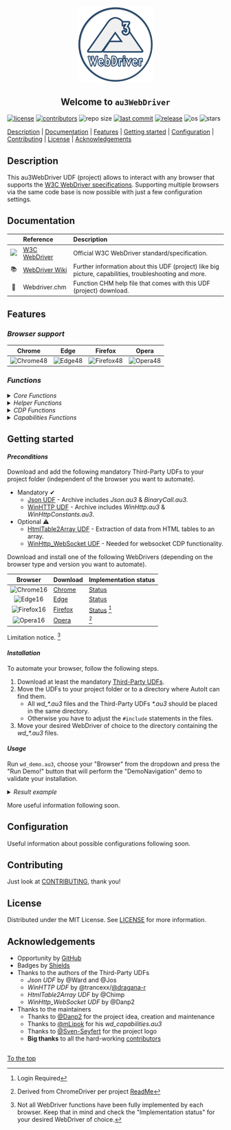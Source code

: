 #####

<p align="center">
    <img src="images/icon.png" width="176" />
    <h2 align="center">Welcome to <code>au3WebDriver</code></h2>
</p>

[![license](https://img.shields.io/badge/license-MIT-ff69b4.svg?style=flat-square&logo=spdx)][license]
[![contributors](https://img.shields.io/github/contributors/Danp2/au3WebDriver.svg?style=flat-square&logo=github)][Contributors]
![repo size](https://img.shields.io/github/repo-size/Danp2/au3WebDriver.svg?style=flat-square&logo=github)
[![last commit](https://img.shields.io/github/last-commit/Danp2/au3WebDriver.svg?style=flat-square&logo=github)](https://github.com/Danp2/au3WebDriver/commits/master)
[![release](https://img.shields.io/github/release/Danp2/au3WebDriver.svg?style=flat-square&logo=github)](https://github.com/Danp2/au3WebDriver/releases/latest)
![os](https://img.shields.io/badge/os-windows-yellow.svg?style=flat-square&logo=windows)
![stars](https://img.shields.io/github/stars/Danp2/au3WebDriver?color=blueviolet&logo=reverbnation&logoColor=white&style=flat-square)

[Description](#description) | [Documentation](#documentation) | [Features](#features) | [Getting started](#getting-started) | [Configuration](#configuration) | [Contributing](#contributing) | [License](#license) | [Acknowledgements](#acknowledgements)

## Description

This au3WebDriver UDF (project) allows to interact with any browser that supports the [W3C WebDriver specifications][W3C Webdriver].  Supporting multiple browsers via the same code base is now possible with just a few configuration settings.

## Documentation

|                                                                                                                      | Reference                                                     | Description                                                                                            |
| :---:                                                                                                                | :---                                                          | :---                                                                                                   |
| <img src="https://upload.wikimedia.org/wikipedia/commons/thumb/5/5e/W3C_icon.svg/212px-W3C_icon.svg.png" width="20"> | [W3C WebDriver]             | Official W3C WebDriver standard/specification.                                                         |
| 📚                                                                                                                   | [WebDriver Wiki] | Further information about this UDF (project) like big picture, capabilities, troubleshooting and more. |
| 📖                                                                                                                   | Webdriver.chm                                                 | Function CHM help file that comes with this UDF (project) download.                                    |

## Features

### *Browser support*

| Chrome      | Edge    | Firefox        | Opera      |
|-------------|---------|----------------|------------|
| ![Chrome48] | ![Edge48] | ![Firefox48] | ![Opera48] |

### *Functions*

<details>
<summary><i>Core Functions</i></summary>
<p>

| Name              | Description                                               |
| :---              | :---                                                      |
| _WD_CreateSession | Request new session from web driver.                      |
| _WD_DeleteSession | Delete existing session.                                  |
| _WD_Status        | Get current web driver state.                             |
| _WD_GetSession    | Get details on existing session.                          |
| _WD_Timeouts      | Set or retrieve the session timeout parameters.           |
| _WD_Navigate      | Navigate to the designated URL.                           |
| _WD_Action        | Perform various interactions with the web driver session. |
| _WD_Window        | Perform interactions related to the current window.       |
| _WD_FindElement   | Find element(s) by designated strategy.                   |
| _WD_ElementAction | Perform action on designated element.                     |
| _WD_ExecuteScript | Execute Javascipt commands.                               |
| _WD_Alert         | Respond to user prompt.                                   |
| _WD_GetSource     | Get page source.                                          |
| _WD_Cookies       | Gets, sets, or deletes the session's cookies.             |
| _WD_Option        | Sets and get options for the web driver UDF.              |
| _WD_Startup       | Launch the designated web driver console app.             |
| _WD_Shutdown      | Kill the web driver console app.                          |

<p>
</details>

<details>
<summary><i>Helper Functions</i></summary>
<p>

| Name                    | Description                                                                |
| :---                    | :---                                                                       |
| _WD_NewTab              | Create new tab in current browser session.                                 |
| _WD_Attach              | Attach to existing browser tab.                                            |
| _WD_LinkClickByText     | Simulate a mouse click on a link with text matching the provided string.   |
| _WD_WaitElement         | Wait for an element in the current tab before returning.                   |
| _WD_GetMouseElement     | Retrieves reference to element below mouse pointer.                        |
| _WD_GetElementFromPoint | Retrieves reference to element at specified point.                         |
| _WD_LastHTTPResult      | Return the result of the last WinHTTP request.                             |
| _WD_LastHTTPResponse    | Return the response of the last WinHTTP request.                           |
| _WD_GetFrameCount       | Returns the number of frames/iframes in the current document context.      |
| _WD_IsWindowTop         | Returns a boolean of the session being at the top level, or in a frame(s). |
| _WD_FrameEnter          | Enter the specified frame.                                                 |
| _WD_FrameLeave          | Leave the current frame, to its parent.                                    |
| _WD_HighlightElement    | Highlights the specified element.                                          |
| _WD_HighlightElements   | Highlights the specified elements.                                         |
| _WD_LoadWait            | Wait for a browser page load to complete before returning.                 |
| _WD_Screenshot          | Takes a screenshot of the Window or Element.                               |
| _WD_PrintToPDF          | Print the current tab in paginated PDF format.                             |
| _WD_jQuerify            | Inject jQuery library into current session.                                |
| _WD_ElementOptionSelect | Find and click on an option from a Select element.                         |
| _WD_ElementSelectAction | Perform action on designated Select element.                               |
| _WD_ConsoleVisible      | Control visibility of the webdriver console app.                           |
| _WD_GetShadowRoot       | Retrieves the shadow root of an element.                                   |
| _WD_SelectFiles         | Select files for uploading to a website.                                   |
| _WD_IsLatestRelease     | Compares local UDF version to latest release on Github.                    |
| _WD_UpdateDriver        | Replace web driver with newer version, if available.                       |
| _WD_GetBrowserVersion   | Get version number of specified browser.                                   |
| _WD_GetBrowserPath      | Retrieve path to browser executable from registry.                                   |
| _WD_GetWebDriverVersion | Get version number of specifed webdriver.                                  |
| _WD_DownloadFile        | Download file and save to disk.                                            |
| _WD_SetTimeouts         | User friendly function to set webdriver session timeouts.                  |
| _WD_GetElementById      | Locate element by id.                                                      |
| _WD_GetElementByName    | Locate element by name.                                                    |
| _WD_SetElementValue     | Set value of designated element.                                           |
| _WD_ElementActionEx     | Perform advanced action on designated element.                             |
| _WD_GetTable            | Return all elements of a table.                                            |
| _WD_IsFullScreen        | Return a boolean indicating if the session is in full screen mode.         |
| _WD_GetDevicePixelRatio | Returns an integer indicating the DevicePixelRatio.                        |
| _WD_CheckContext        | Check if browser context is still valid.                                   |
| _WD_JsonActionKey       | Formats keyboard "action" strings for use in _WD_Action                    |
| _WD_JsonActionPointer   | Formats pointer "action" strings for use in _WD_Action                     |
| _WD_JsonActionPause     | Formats pause "action" strings for use in _WD_Action                       |
| _WD_JsonCookie          | Formats "cookie" JSON strings for use in _WD_Cookies.                      |

<p>
</details>

<details>
<summary><i>CDP Functions</i></summary>
<p>

| Name                  | Description                                     |
| :---                  | :---                                            |
| _WD_CDPExecuteCommand | Execute CDP command.                            |
| _WD_CDPGetSettings    | Retrieve CDP related settings from the browser. |

<p>
</details>

<details>
<summary><i>Capabilities Functions</i></summary>
<p>

| Name                    | Description                      |
| :---                    | :---                             |
| _WD_CapabilitiesStartup | Start new Capabilities build     |
| _WD_CapabilitiesAdd     | Add capablitities to JSON string |
| _WD_CapabilitiesGet     | Get the JSON string              |
| _WD_CapabilitiesDump    | Dump to console                  |
| _WD_CapabilitiesDefine  | Define a new capability by selecting a type and specifying a name      |

<p>
</details>

## Getting started

#### *Preconditions*

Download and add the following mandatory Third-Party UDFs to your project folder (independent of the browser you want to automate).

- Mandatory ✔
  - [Json UDF] - Archive includes *Json.au3* & *BinaryCall.au3*.
  - [WinHTTP UDF] - Archive includes *WinHttp.au3* & *WinHttpConstants.au3*.
- Optional ⚠
  - [HtmlTable2Array UDF] - Extraction of data from HTML tables to an array.
  - [WinHttp_WebSocket UDF] - Needed for websocket CDP functionality.

Download and install one of the following WebDrivers (depending on the browser type and version you want to automate).

|    Browser   | Download             | Implementation status        |
|:------------:|----------------------|------------------------------|
|  ![Chrome16] | [Chrome][ChromeDL]   | [Status][ChromeStatus]       |
|   ![Edge16]  | [Edge][EdgeDL]       | [Status][EdgeStatus]         |
| ![Firefox16] | [Firefox][FirefoxDL] | [Status][FirefoxStatus] [^1] |
|  ![Opera16]  | [Opera][OperaDL]     | [^2]                         |

Limitation notice. [^3]

[^1]: Login Required
[^2]: Derived from ChromeDriver per project [ReadMe][Opera ReadMe]
[^3]: Not all WebDriver functions have been fully implemented by each browser. Keep that in mind and check the "Implementation status" for your desired WebDriver of choice.

#### *Installation*

To automate your browser, follow the following steps.

1. Download at least the mandatory [Third-Party UDFs](#preconditions).
2. Move the UDFs to your project folder or to a directory where AutoIt can find them.
    - All *wd_\*.au3* files and the Third-Party UDFs *\*.au3* should be placed in the same directory.
    - Otherwise you have to adjust the `#include` statements in the files.
3. Move your desired WebDriver of choice to the directory containing the *wd_\*.au3* files.

#### *Usage*

Run `wd_demo.au3`, choose your "Browser" from the dropdown and press the "Run Demo!" button that will perform the "DemoNavigation" demo to validate your installation.

<details>
<summary><i>Result example</i></summary>

In case you use Firefox, the result should look similar to this:

``` log
1577745813519   geckodriver     DEBUG   Listening on 127.0.0.1:4444
1577745813744   webdriver::server       DEBUG   -> POST /session {"capabilities": {"alwaysMatch": {"browserName": "firefox", "acceptInsecureCerts":true}}}
1577745813746   geckodriver::capabilities       DEBUG   Trying to read firefox version from ini files
1577745813747   geckodriver::capabilities       DEBUG   Found version 71.0
1577745813757   mozrunner::runner       INFO    Running command: "C:\\Program Files\\Mozilla Firefox\\firefox.exe" "-marionette" "-foreground" "-no-remote" "-profile" "C:\\ ...
1577745813783   geckodriver::marionette DEBUG   Waiting 60s to connect to browser on 127.0.0.1:55184
1577745817392   geckodriver::marionette DEBUG   Connection to Marionette established on 127.0.0.1:55184.
1577745817464   webdriver::server       DEBUG   <- 200 OK {"value":{"sessionId":"925641bf-6c5d-4fe2-a985-02de9b1c7c74","capabilities":"acceptInsecureCerts":true,"browserName":"firefox", ...
```

</details>

More useful information following soon.

## Configuration

Useful information about possible configurations following soon.<br>

## Contributing

Just look at [CONTRIBUTING], thank you!

## License

Distributed under the MIT License. See [LICENSE] for more information.

## Acknowledgements

- Opportunity by [GitHub](https://github.com)
- Badges by [Shields](https://shields.io)
- Thanks to the authors of the Third-Party UDFs
  - *Json UDF* by @Ward and @Jos
  - *WinHTTP UDF* by @trancexx/[@dragana-r](https://github.com/dragana-r)
  - *HtmlTable2Array UDF* by @Chimp
  - *WinHttp_WebSocket UDF* by @Danp2
- Thanks to the maintainers
  - Thanks to [@Danp2](https://github.com/Danp2) for the project idea, creation and maintenance
  - Thanks to [@mLipok](https://github.com/mLipok) for his *wd_capabilities.au3*
  - Thanks to [@Sven-Seyfert](https://github.com/Sven-Seyfert) for the project logo
  - **Big thanks** to all the hard-working [contributors]

##

[To the top](#)

[Chrome48]: https://raw.githubusercontent.com/alrra/browser-logos/main/src/chrome/chrome_48x48.png
[Chrome16]: https://raw.githubusercontent.com/alrra/browser-logos/main/src/chrome/chrome_16x16.png
[Edge48]: https://raw.githubusercontent.com/alrra/browser-logos/main/src/edge/edge_48x48.png
[Edge16]: https://raw.githubusercontent.com/alrra/browser-logos/main/src/edge/edge_16x16.png
[Firefox48]: https://raw.githubusercontent.com/alrra/browser-logos/main/src/firefox/firefox_48x48.png
[Firefox16]: https://raw.githubusercontent.com/alrra/browser-logos/main/src/firefox/firefox_16x16.png
[Opera48]: https://raw.githubusercontent.com/alrra/browser-logos/main/src/opera/opera_48x48.png
[Opera16]: https://raw.githubusercontent.com/alrra/browser-logos/main/src/opera/opera_16x16.png
[ChromeDL]: https://sites.google.com/chromium.org/driver/downloads
[ChromeStatus]: https://chromium.googlesource.com/chromium/src/+/master/docs/chromedriver_status.md
[EdgeStatus]: https://docs.microsoft.com/en-us/microsoft-edge/webdriver-chromium/
[EdgeDL]: https://developer.microsoft.com/en-us/microsoft-edge/tools/webdriver/
[FirefoxStatus]: https://developer.mozilla.org/en-US/docs/Mozilla/QA/Marionette/WebDriver/status
[FirefoxDL]: https://github.com/mozilla/geckodriver/releases/latest
[OperaDL]: https://github.com/operasoftware/operachromiumdriver/releases/latest
[License]: https://github.com/Danp2/au3WebDriver/blob/master/LICENSE
[Contributors]: https://github.com/Danp2/au3WebDriver/graphs/contributors
[W3C WebDriver]: https://www.w3.org/TR/webdriver/
[WebDriver Wiki]: https://www.autoitscript.com/wiki/WebDriver
[Opera ReadMe]: https://github.com/operasoftware/operachromiumdriver/blob/master/README.md
[Json UDF]: https://www.autoitscript.com/forum/topic/148114-a-non-strict-json-udf-jsmn
[WinHTTP UDF]: https://github.com/dragana-r/autoit-winhttp/releases/latest
[HtmlTable2Array UDF]: https://www.autoitscript.com/forum/topic/167679-read-data-from-html-tables-from-raw-html-source/
[WinHttp_WebSocket UDF]: https://github.com/Danp2/autoit-websocket
[CONTRIBUTING]: https://github.com/Danp2/au3WebDriver/blob/master/docs/CONTRIBUTING.md
